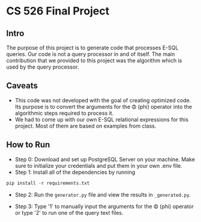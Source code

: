 # CS 526 Final Project

## Intro

The purpose of this project is to generate code that processes E-SQL queries. Our code is not a query processor in and of itself. The main contribution that we provided to this project was the algorithm which is used by the query processor.

## Caveats

- This code was not developed with the goal of creating optimized code. Its purpose is to convert the arguments for the Φ (phi) operator into the algorithmic steps required to process it.
- We had to come up with our own E-SQL relational expressions for this project. Most of them are based on examples from class.

## How to Run

- Step 0: Download and set up PostgreSQL Server on your machine. Make sure to initialize your credentials and put them in your own .env file.
- Step 1: Install all of the dependencies by running

```py
pip install -r requirements.txt
```

- Step 2: Run the `generator.py` file and view the results in `_generated.py`.

- Step 3: Type '1' to manually input the arguments for the Φ (phi) operator or type '2' to run one of the query text files.
